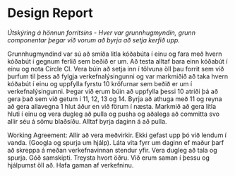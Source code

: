 # **Design Report**

*Útskýring á hönnun forritsins* -
*Hver var grunnhugmyndin, grunn componentar þegar við vorum að byrja að setja kerfið upp.*

Grunnhugmyndind var sú að smíða litla kóðabúta í einu og fara með hvern kóðabút í gegnum ferlið sem beðið er um. Að testa alltaf bara einn kóðabút í einu og nota Circle CI. 
Vera búin að setja inn í tölvuna öll þau forrit sem við þurfum til þess að fylgja verkefnalýsingunni og var markmiðið að taka hvern kóðabút í einu og uppfylla fyrstu 10 kröfurnar sem beðið er um í verkefnalýsingunni.
Þegar við erum búin að uppfylla þessi 10 atriði þá að gera það sem við getum í 11, 12, 13 og 14. Byrja að athuga með 11 og reyna að gera allavegna 1 hlut áður en við förum í næsta.
Markmið að gera litla hluti í einu og vera dugleg að pulla og pusha og aðalega að committa svo allir séu á sömu blaðsíðu. Alltaf byrja daginn á að pulla.

Working Agreement:
Allir að vera meðvirkir.
Ekki gefast upp þó við lendum í vanda. (Googla og spurja um hjálp).
Láta vita fyrr um daginn ef maður þarf að skreppa á meðan verkefnavinnan stendur yfir.
Vera dugleg að tala og spurja. Góð samskipti.
Treysta hvort öðru.
Við erum saman í þessu og hjálpumst öll að.
Hafa gaman af verkefninu.

